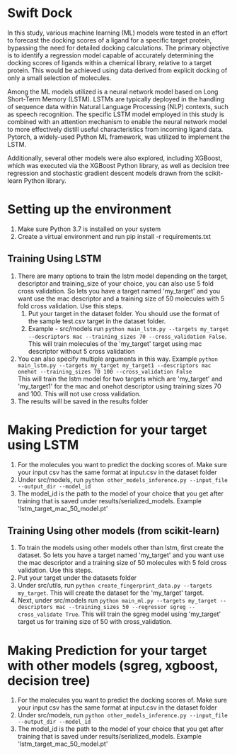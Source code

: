 # Swift Dock


In this study, various machine learning (ML) models were tested in an effort to forecast the docking scores of a ligand for a specific target protein, bypassing the need for detailed docking calculations. The primary objective is to identify a regression model capable of accurately determining the docking scores of ligands within a chemical library, relative to a target protein. This would be achieved using data derived from explicit docking of only a small selection of molecules.

Among the ML models utilized is a neural network model based on Long Short-Term Memory (LSTM). LSTMs are typically deployed in the handling of sequence data within Natural Language Processing (NLP) contexts, such as speech recognition. The specific LSTM model employed in this study is combined with an attention mechanism to enable the neural network model to more effectively distill useful characteristics from incoming ligand data. Pytorch, a widely-used Python ML framework, was utilized to implement the LSTM.

Additionally, several other models were also explored, including XGBoost, which was executed via the XGBoost Python library, as well as decision tree regression and stochastic gradient descent models drawn from the scikit-learn Python library.


# Setting up the environment

1. Make sure Python 3.7 is installed on your system
2. Create a virtual environment and run  pip install -r requirements.txt
## Training Using LSTM
1. There are many options to train the lstm model depending on the target, descriptor and training_size of your choice, you can also use 5 fold cross validation. So lets you have a target named 'my_target' and you want use the mac descriptor and a training size of 50 molecules with 5 fold cross validation. Use this steps.
   1. Put your target in the dataset folder. You should use the format of the sample test.csv target in the dataset folder.
   2. Example -  src/models run `python main_lstm.py --targets my_target --descriptors mac --training_sizes 70 --cross_validation False`. This will train molecules of the 'my_target' target using mac descriptor without 5 cross validation
3. You can also specify multiple arguments in this way. Example `python main_lstm.py --targets my_target my_target1 --descriptors mac onehot --training_sizes 70 100 --cross_validation False` \
This  will train the lstm model for two targets which are 'my_target' and 'my_target1' for the mac and onehot descriptor using training sizes 70 and 100. This will not use cross validation.
4. The results will be saved in the results folder

# Making Prediction for your target using LSTM
1. For the molecules you want to predict the docking scores of. Make sure your input csv has the same format at input.csv in the dataset folder
2. Under src/models, run `python other_models_inference.py --input_file --output_dir --model_id`
3. The model_id is the path to the model of your choice that you get after training that is saved under results/serialized_models. Example 'lstm_target_mac_50_model.pt'

## Training Using other models (from scikit-learn)
1. To train the models using other models other than lstm, first create the dataset. So lets you have a target named 'my_target' and you want use the mac descriptor and a training size of 50 molecules with 5 fold cross validation. Use this steps.
2. Put your target under the datasets folder
3. Under src/utils, run `python create_fingerprint_data.py --targets my_target`. This will create the dataset for the 'my_target' target.
4. Next, under src/models run `python main_ml.py --targets my_target --descriptors mac --training_sizes 50 --regressor sgreg --cross_validate True`. This will train the sgreg model using 'my_target' target us for training size of 50 with cross_validation.

# Making Prediction for your target with other models (sgreg, xgboost, decision tree)
1. For the molecules you want to predict the docking scores of. Make sure your input csv has the same format at input.csv in the dataset folder
2. Under src/models, run `python other_models_inference.py --input_file --output_dir --model_id`
3. The model_id is the path to the model of your choice that you get after training that is saved under results/serialized_models. Example 'lstm_target_mac_50_model.pt'

